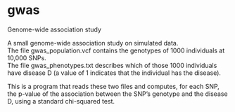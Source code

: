 # gwas
Genome-wide association study

A small genome-wide association study on simulated data.\
The file gwas_population.vcf contains the genotypes of 1000 individuals at 10,000 SNPs.\
The file gwas_phenotypes.txt describes which of those 1000 individuals have disease D (a value of 1 
indicates that the individual has the disease).

This is a program that reads these two files and computes, for each SNP, the 
p-value of the association between the SNP’s genotype and the disease D, using a 
standard chi-squared test.
